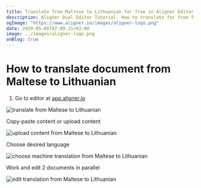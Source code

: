 ```yaml
---
title: Translate from Maltese to Lithuanian for free in Aligner Editor
description: Aligner Dual Editor Tutorial. How to translate for free from Maltese to Lithuanian. Aligner is multilingual document management platform. 
ogImage: "https://www.aligner.io/images/aligner-logo.png"
date: 2020-05-06T07:09:21+03:00
image: ../images/aligner-logo.png
onBlog: true
---
```


# How to translate document from Maltese to Lithuanian

1. Go to editor at [app.aligner.io](https://app.aligner.io "Aligner App web page")

![translate from Maltese to Lithuanian](../aligner-blank-editor.png "translate from Maltese to Lithuanian")

Copy-paste content or upload content

![upload content from Maltese to Lithuanian](../aligner-uploaded-document.png "upload content from Maltese to Lithuanian")

Choose desired language

![choose machine translation from Maltese to Lithuanian](../aligner-language-dropdown.png "choose machine translation from Maltese to Lithuanian")

Work and edit 2 documents in parallel

![edit translation from Maltese to Lithuanian](../aligner-double-sitded-editor.png "edit translation from Maltese to Lithuanian")

